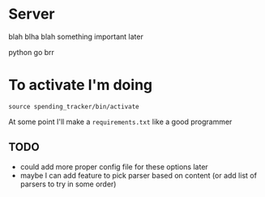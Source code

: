 # Server 

blah blha blah something important later

python go brr

# To activate I'm doing 

`source spending_tracker/bin/activate`

At some point I'll make a `requirements.txt` like a good programmer


## TODO 
- could add more proper config file for these options later
- maybe I can add feature to pick parser based on content (or add list of parsers to try in some order)
